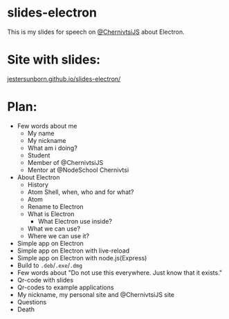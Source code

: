 # slides-electron
This is my slides for speech on [@ChernivtsiJS](https://github.com/chernivtsijs) about Electron.

# Site with slides:

[jestersunborn.github.io/slides-electron/](https://jestersunborn.github.io/slides-electron/)

# Plan:

- Few words about me
  - My name
  - My nickname
  - What am i doing?
   - Student
   - Member of @ChernivtsiJS
   - Mentor at @NodeSchool Chernivtsi
- About Electron
  - History
   - Atom Shell, when, who and for what?
   - Atom
   - Rename to Electron
  - What is Electron
    - What Electron use inside?
  - What we can use?
  - Where we can use it?
- Simple app on Electron
- Simple app on Electron with live-reload
- Simple app on Electron with node.js(Express)
- Build to `.deb`/`.exe`/`.dmg`
- Few words about "Do not use this everywhere. Just know that it exists."
- Qr-code with slides
- Qr-codes to example applications
- My nickname, my personal site and @ChernivtsiJS site
- Questions
- Death
